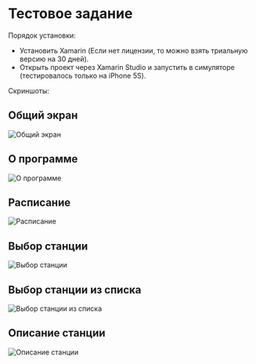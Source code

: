 # Тестовое задание

Порядок установки:

* Установить Xamarin (Если нет лицензии, то можно взять триальную версию на 30 дней).
* Открыть проект через Xamarin Studio и запустить в симуляторе (тестировалось только на iPhone 5S).

Скриншоты:

## Общий экран

![Общий экран](https://github.com/kvandake/TytySample/blob/master/Screenshots/Simulator%20Screen%20Shot%2019%20%D1%8F%D0%BD%D0%B2.%202016%20%D0%B3.%2C%202.06.43.png? "Общий экран")

## О программе

![О программе](https://github.com/kvandake/TytySample/blob/master/Screenshots/Simulator%20Screen%20Shot%2019%20%D1%8F%D0%BD%D0%B2.%202016%20%D0%B3.%2C%202.06.48.png "О программе")

## Расписание 

![Расписание](https://github.com/kvandake/TytySample/blob/master/Screenshots/Simulator%20Screen%20Shot%2019%20%D1%8F%D0%BD%D0%B2.%202016%20%D0%B3.%2C%202.06.51.png "Расписание")

## Выбор станции

![Выбор станции](https://github.com/kvandake/TytySample/blob/master/Screenshots/Simulator%20Screen%20Shot%2019%20%D1%8F%D0%BD%D0%B2.%202016%20%D0%B3.%2C%202.06.57.png "Выбор станции")

## Выбор станции из списка

![Выбор станции из списка](https://github.com/kvandake/TytySample/blob/master/Screenshots/Simulator%20Screen%20Shot%2019%20%D1%8F%D0%BD%D0%B2.%202016%20%D0%B3.%2C%202.07.09.png "Выбор станции из списка")

## Описание станции
![Описание станции](https://github.com/kvandake/TytySample/blob/master/Screenshots/Simulator%20Screen%20Shot%2019%20%D1%8F%D0%BD%D0%B2.%202016%20%D0%B3.%2C%202.22.36.png "Описание станции")

